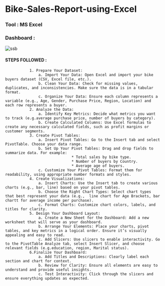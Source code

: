 # Bike-Sales-Report-using-Excel

### Tool : MS Excel

### Dashboard :
![ssb](https://github.com/user-attachments/assets/18255c4d-1954-4653-a8a2-029cb11583a5)

#### STEPS FOLLOWED :
               1. Prepare Your Dataset:
                   a. Import Your Data: Open Excel and import your bike buyers dataset (CSV, Excel file, etc.).
                   b. Clean Your Data: Check for missing values, duplicates, and inconsistencies. Make sure the data is in a tabular format.
                   c. Organize Your Data: Ensure each column represents a variable (e.g., Age, Gender, Purchase Price, Region, Location) and each row represents a buyer.
               2. Analyze the Data:
                   a. Identify Key Metrics: Decide what metrics you want to track (e.g.average purchase price, number of buyers by category).
                   b. Create Calculated Columns: Use Excel formulas to create any necessary calculated fields, such as profit margins or customer segments. 
               3. Create Pivot Tables:
                   a. Insert Pivot Tables: Go to the Insert tab and select PivotTable. Choose your data range.
                   b. Set Up Your Pivot Tables: Drag and drop fields to summarize data. For example:
                                  * Total sales by bike type.
                                  * Number of buyers by Country.
                                  * Average age of buyers.
                   c. Customize Your Pivot Tables: Format them for readability, using appropriate number formats and styles.
               4. Create Visualizations:
                   a. Insert Charts: Use the Insert tab to create various charts (e.g., bar, line) based on your pivot tables.
                   b. Choose the Right Chart Types: Select chart types that best represent your data (e.g.,  line chart for Age Brackets, bar chartt for average income per purchase).
                   c. Format Charts: Customize chart colors, labels, and titles for clarity.
               5. Design Your Dashboard Layout:
                   a. Create a New Sheet for the Dashboard: Add a new worksheet that will serve as your dashboard.
                   b. Arrange Your Elements: Place your charts, pivot tables, and key metrics in a logical order. Ensure it’s visually appealing and easy to read.
                   c. Add Slicers: Use slicers to enable interactivity. Go to the PivotTable Analyze tab, select Insert Slicer, and choose relevant fields (e.g.education, region, Marital status).
               6.Finalize Your Dashboard:
                   a. Add Titles and Descriptions: Clearly label each section and chart for context.
                   b. Review for Clarity: Ensure all elements are easy to understand and provide useful insights.
                   c. Test Interactivity: Click through the slicers and ensure everything updates as expected.
